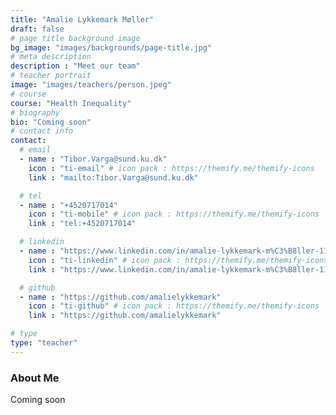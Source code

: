 ```yaml
---
title: "Amalie Lykkemark Møller"
draft: false
# page title background image
bg_image: "images/backgrounds/page-title.jpg"
# meta description
description : "Meet our team"
# teacher portrait
image: "images/teachers/person.jpeg"
# course
course: "Health Inequality"
# biography
bio: "Coming soon"
# contact info
contact:
  # email
  - name : "Tibor.Varga@sund.ku.dk"
    icon : "ti-email" # icon pack : https://themify.me/themify-icons
    link : "mailto:Tibor.Varga@sund.ku.dk"

  # tel
  - name : "+4520717014"
    icon : "ti-mobile" # icon pack : https://themify.me/themify-icons
    link : "tel:+4520717014"

  # linkedin
  - name : "https://www.linkedin.com/in/amalie-lykkemark-m%C3%B8ller-111260b4/"
    icon : "ti-linkedin" # icon pack : https://themify.me/themify-icons
    link : "https://www.linkedin.com/in/amalie-lykkemark-m%C3%B8ller-111260b4/"

  # github
  - name : "https://github.com/amalielykkemark"
    icon : "ti-github" # icon pack : https://themify.me/themify-icons
    link : "https://github.com/amalielykkemark"

# type
type: "teacher"
---
```


### About Me

Coming soon
